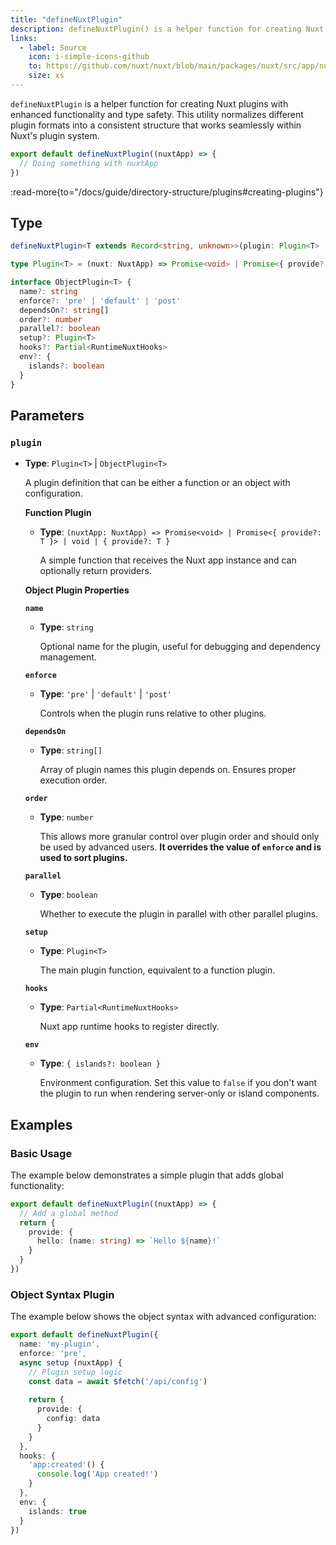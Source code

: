 ```yaml
---
title: "defineNuxtPlugin"
description: defineNuxtPlugin() is a helper function for creating Nuxt plugins.
links:
  - label: Source
    icon: i-simple-icons-github
    to: https://github.com/nuxt/nuxt/blob/main/packages/nuxt/src/app/nuxt.ts
    size: xs
---
```


`defineNuxtPlugin` is a helper function for creating Nuxt plugins with enhanced functionality and type safety. This utility normalizes different plugin formats into a consistent structure that works seamlessly within Nuxt's plugin system.

```ts [plugins/hello.ts]
export default defineNuxtPlugin((nuxtApp) => {
  // Doing something with nuxtApp
})
```

:read-more{to="/docs/guide/directory-structure/plugins#creating-plugins"}

## Type

```ts
defineNuxtPlugin<T extends Record<string, unknown>>(plugin: Plugin<T> | ObjectPlugin<T>): Plugin<T> & ObjectPlugin<T>

type Plugin<T> = (nuxt: NuxtApp) => Promise<void> | Promise<{ provide?: T }> | void | { provide?: T }

interface ObjectPlugin<T> {
  name?: string
  enforce?: 'pre' | 'default' | 'post'
  dependsOn?: string[]
  order?: number
  parallel?: boolean
  setup?: Plugin<T>
  hooks?: Partial<RuntimeNuxtHooks>
  env?: {
    islands?: boolean
  }
}
```

## Parameters

### `plugin`

- **Type**: `Plugin<T>` | `ObjectPlugin<T>`

  A plugin definition that can be either a function or an object with configuration.

  **Function Plugin**
  - **Type**: `(nuxtApp: NuxtApp) => Promise<void> | Promise<{ provide?: T }> | void | { provide?: T }`
  
    A simple function that receives the Nuxt app instance and can optionally return providers.

  **Object Plugin Properties**

  **`name`**
  - **Type**: `string`
  
    Optional name for the plugin, useful for debugging and dependency management.

  **`enforce`**
  - **Type**: `'pre'` | `'default'` | `'post'`
  
    Controls when the plugin runs relative to other plugins.

  **`dependsOn`**
  - **Type**: `string[]`
  
    Array of plugin names this plugin depends on. Ensures proper execution order.

  **`order`**
  - **Type**: `number`
  
    This allows more granular control over plugin order and should only be used by advanced users. **It overrides the value of `enforce` and is used to sort plugins.**

  **`parallel`**
  - **Type**: `boolean`
  
    Whether to execute the plugin in parallel with other parallel plugins.

  **`setup`**
  - **Type**: `Plugin<T>`
  
    The main plugin function, equivalent to a function plugin.

  **`hooks`**
  - **Type**: `Partial<RuntimeNuxtHooks>`
  
    Nuxt app runtime hooks to register directly.

  **`env`**
  - **Type**: `{ islands?: boolean }`
  
    Environment configuration. Set this value to `false` if you don't want the plugin to run when rendering server-only or island components.


## Examples

### Basic Usage

The example below demonstrates a simple plugin that adds global functionality:

```ts [plugins/hello.ts]
export default defineNuxtPlugin((nuxtApp) => {
  // Add a global method
  return {
    provide: {
      hello: (name: string) => `Hello ${name}!`
    }
  }
})
```

### Object Syntax Plugin

The example below shows the object syntax with advanced configuration:

```ts [plugins/advanced.ts]
export default defineNuxtPlugin({
  name: 'my-plugin',
  enforce: 'pre',
  async setup (nuxtApp) {
    // Plugin setup logic
    const data = await $fetch('/api/config')
    
    return {
      provide: {
        config: data
      }
    }
  },
  hooks: {
    'app:created'() {
      console.log('App created!')
    }
  },
  env: {
    islands: true
  }
})
```
